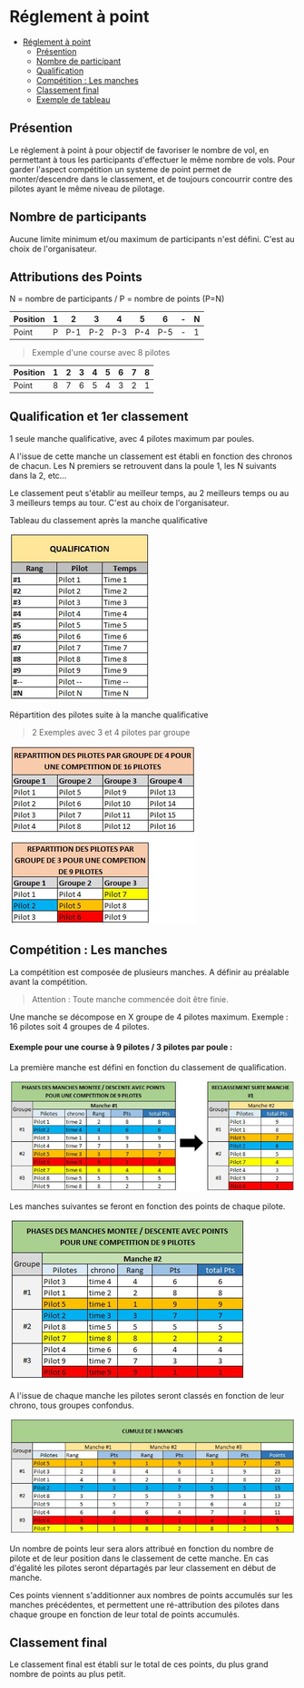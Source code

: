 # Réglement à point

<!-- TOC -->

- [Réglement à point](#réglement-à-point)
  - [Présention](#présention)
  - [Nombre de participant](#nombre-de-participant)
  - [Qualification](#qualification)
  - [Compétition : Les manches](#compétition--les-manches)
  - [Classement final](#classement-final)
  - [Exemple de tableau](#exemple-de-tableau)

<!-- /TOC -->

## Présention

Le réglement à point à pour objectif de favoriser le nombre de vol, en permettant à tous les participants d'effectuer le même nombre de vols. Pour garder l'aspect compétition un systeme de point permet de monter/descendre dans le classement, et de toujours concourrir contre des pilotes ayant le même niveau de pilotage.

## Nombre de participants

Aucune limite minimum et/ou maximum de participants n'est défini. C'est au choix de l'organisateur.

## Attributions des Points 

N = nombre de participants / P = nombre de points (P=N)

Position | 1 | 2 | 3 | 4 | 5 | 6 | - | N
-- | -- | -- | -- | -- | -- | -- | -- | --
Point | P | P-1 | P-2 | P-3 | P-4 | P-5 | - | 1

>Exemple d'une course avec 8 pilotes

Position | 1 | 2 | 3 | 4 | 5 | 6 | 7 | 8
-- | -- | -- | -- | -- | -- | -- | -- | --
Point | 8 | 7 | 6 | 5 | 4 | 3 | 2 | 1

## Qualification et 1er classement

1 seule manche qualificative, avec 4 pilotes maximum par poules. 

A l'issue de cette manche un classement est établi en fonction des chronos de chacun. Les N premiers se retrouvent dans la poule 1, les N suivants dans la 2, etc...

Le classement peut s'établir au meilleur temps, au 2 meilleurs temps ou au 3 meilleurs temps au tour. C'est au choix de l'organisateur.

Tableau du classement après la manche qualificative

![](images/REGL-PT-1.JPG)

Répartition des pilotes suite à la manche qualificative 
> 2 Exemples avec 3 et 4 pilotes par groupe

![](images/REGL-PT-2.JPG)

## Compétition : Les manches

La compétition est composée de plusieurs manches. A définir au préalable avant la compétition.

> Attention : Toute manche commencée doit être finie.

Une manche se décompose en X groupe de 4 pilotes maximum. Exemple : 16 pilotes soit 4 groupes de 4 pilotes.

#### Exemple pour une course à 9 pilotes / 3 pilotes par poule :

La première manche est défini en fonction du classement de qualification.

![](images/REGL-PT-3.JPG)

Les manches suivantes se feront en fonction des points de chaque pilote.

![](images/REGL-PT-4.JPG)

A l'issue de chaque manche les pilotes seront classés en fonction de leur chrono, tous groupes confondus.

![](images/REGL-PT-5.JPG)

Un nombre de points leur sera alors attribué en fonction du nombre de pilote et de leur position dans le classement de cette manche. En cas d'égalité les pilotes seront départagés par leur classement en début de manche.

Ces points viennent s'additionner aux nombres de points accumulés sur les manches précédentes, et permettent une ré-attribution des pilotes dans chaque groupe en fonction de leur total de points accumulés.

## Classement final

Le classement final est établi sur le total de ces points, du plus grand nombre de points au plus petit.


